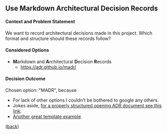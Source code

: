 ## Use Markdown Architectural Decision Records

#### Context and Problem Statement

We want to record architectural decisions made in this project. Which format and structure should these records follow?

#### Considered Options

- **M**arkdown and **A**rchitectural **D**ecision **R**ecords
  - https://adr.github.io/madr/ 

#### Decision Outcome

Chosen option: "MADR", because

- For lack of other options I couldn't be bothered to google any others.
- Jokes aside, [for a properly structured opening ADR document see this link](https://github.com/adr/madr/blob/master/docs/adr/0000-use-markdown-architectural-decision-records.md).
- [Another great template example](https://github.com/adr/adr-log/blob/master/docs/adr/template.md).



([back](README.md))